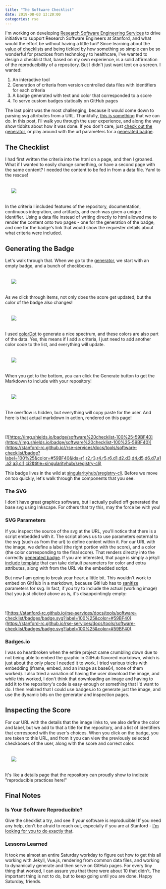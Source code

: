 ```yaml
---
title: "The Software Checklist"
date: 2019-08-03 13:20:00
categories: rse
---
```


I'm working on developing <a href="https://stanford-rc.github.io/rse-services" target="_blank">Research Software Engineering Services</a> to drive initiative to support Research Software Engineers at Stanford, 
and what would the effort be without having a little
fun? Since learning about the <a href="https://www.npr.org/2017/10/30/559996276/the-trick-to-surviving-a-high-stakes-high-pressure-job-try-a-checklist" target="_blank">value of checklists</a> and being tickled by how something so simple
can be so wonderful for practices from technology to healthcare, I've wanted to design
a checklist that, based on my own experience, is a solid affirmation of the reproducibility of
a repository. But I didn't just want text on a screen. I wanted:

<ol class="custom-counter">
   <li>An interactive tool</li>
   <li>Generation of criteria from version controlled data files with identifiers for each criteria</li>
   <li>A badge generated with text and color that corresponded to a score</li>
   <li>To serve custom badges statically on GitHub pages</li>
</ol>

The last point was the most challenging, because it would come down to parsing svg attributes
from a URL. Thankfully, <a href="https://www.w3.org/TR/SVGParamPrimer/" target="_blank">this is something</a> that we can do.
In this post, I'll walk you through the user experience, and along the way show tidbits about how
it was done. If you don't care, just <a href="https://stanford-rc.github.io/rse-services/docs/tools/software-checklist/" target="_blank">check out the generator</a>,
or play around with the url parameters for a <a href="https://stanford-rc.github.io/rse-services/docs/tools/software-checklist/badges/badge.svg?label=100%25&color=#59BF40" target="_blank">generated badge</a>.

## The Checklist

I had first written the criteria into the html on a page, and then I groaned. What if I wanted
to easily change something, or have a second page with the same content? I needed the content
to be fed in from a data file. Yaml to the rescue!

<div style="padding: 20px">
  <img src="/assets/images/posts/software-checklist/yaml.png">
</div>

In the criteria I included features of the repository, documentation, continuous integration,
and artifacts, and each was given a unique identifier. Using a data file
instead of writing directly to html allowed me to render the content onto two pages - one for the generation of the badge,
and one for the badge's link that would show the requester details about what criteria were included.

## Generating the Badge

Let's walk through that. When we go to the <a href="https://stanford-rc.github.io/rse-services/docs/tools/software-checklist/" target="_blank">generator</a>, we start with an empty badge, and a bunch of checkboxes.

<div style="padding: 20px">
  <img src="/assets/images/posts/software-checklist/generator.png">
</div>

As we click through items, not only does the score get updated, but the color of the badge
also changes!

<div style="padding: 20px">
  <img src="/assets/images/posts/software-checklist/generating.png">
</div>

I used <a href="https://color.hailpixel.com" target="_blank">colorDot</a> to generate
a nice spectrum, and these colors are also part of the data. Yes, this means if I add
a criteria, I just need to add another color code to the list, and everything will update.

<div style="padding: 20px">
  <img src="/assets/images/posts/software-checklist/colors.png">
</div>


When you get to the bottom, you can click the Generate button to get the Markdown
to include with your repository!


<div style="padding: 20px">
  <img src="/assets/images/posts/software-checklist/markdown.png">
</div>

The overflow is hidden, but everything will copy paste for the user.
And here is that actual markdown in action, rendered on this page!

<br>

[![https://img.shields.io/badge/software%20checklist-100%25-59BF40](https://img.shields.io/badge/software%20checklist-100%25-59BF40)](https://stanford-rc.github.io//rse-services/docs/tools/software-checklist/badge?label=100%25&color=#59BF40&ids=r1,r2,r3,r4,r5,r6,d1,d2,d3,d4,d5,d6,d7,a1,a2,a3,ci1,ci2&title=singularityhub/sregistry-cli)

This badge lives in the wild at <a href="https://github.com/singularityhub/sregistry-cli#singularity-global-client" target="_blank">singularityhub/sregistry-cli</a>. Before we move on too quickly, let's walk through the components that you see.

### The SVG

I don't have great graphics software, but I actually pulled off generated the base svg using Inkscape. 
For others that try this, may the force be with you!

### SVG Parameters

If you inspect the source of the svg at the URL, you'll notice that there is a script
embedded with it. The script allows us to use parameters external to the svg (such as from the url)
to define content within it. For our URL with the image, we define a label (the right portion with the score),
and a color (the color corresponding to the final score). 
That renders directly into the correctly <a href="https://stanford-rc.github.io/rse-services/docs/tools/software-checklist/badges/badge.svg?label=100%25&color=#59BF40" target="_blank">generated badge</a>. If you are interested, 
that page is simply a jekyll <a href="https://raw.githubusercontent.com/stanford-rc/rse-services/master/_includes/badges/software-checklist.svg" target="_blank">include template</a> that can take
default parameters for color and extra attributes, along with from the URL via the embedded
script.

But now I am going to break your heart a little bit. This wouldn't work to embed on GitHub
in a markdown, because GitHub has to <a href="https://github.community/t5/How-to-use-Git-and-GitHub/Embedding-a-SVG/td-p/2192" target="_blank">sanitize</a> parameters for svg. In fact, if you try to include the actual
(working image) that you just clicked above as is, it's disappointingly empty:

<br>

![https://stanford-rc.github.io/rse-services/docs/tools/software-checklist/badges/badge.svg?label=100%25&color=#59BF40](https://stanford-rc.github.io/rse-services/docs/tools/software-checklist/badges/badge.svg?label=100%25&color=#59BF40)

### Badges.io

I was so heartbroken when the entire project came crumbling down due to not being able
to embed the graphic in GitHub flavored markdown, which is just about the only place
I needed it to work. I tried various tricks with embedding (iframe, embed, and an image
as base64, none of them worked). I also tried a variation of having the user download
the image, and while this worked, I don't think that downloading an image
and having to add it to the repository's code is easy enough or something that I'd
want to do. I then realized that I could use badges.io to generate
just the image, and use the dynamic bits on the generator and inspection pages.

## Inspecting the Score

For our URL with the details that the image links to, we also define the color and label, but we
add to that a title for the repository, and a list of identifiers that correspond with the user's choices.
When you click on the badge, you are taken to this URL, and from it you can
view the previously selected checkboxes of the user, along with the score and correct color.


<div style="padding: 20px">
  <img src="/assets/images/posts/software-checklist/markdown.png">
</div>

It's like a details page that the repository can proudly show to indicate 
"reproducible practices here!"

## Final Notes

### Is Your Software Reproducible?

Give the checklist a try, and see if your software is reproducible! If you
need any help, don't be afraid to reach out, especially if you are at Stanford - 
<a href="https://stanford-rc.github.io/rse-services" target="_blank">I'm looking for you to do exactly that</a>.

### Lessons Learned

It took me almost an entire Saturday workday to figure out how to get this all working
with Jekyll, Vue.js, rendering from common data files, and working to dynamically
generate and then serve on GitHub pages. For every tiny thing that worked, I can
assure you that there were about 10 that didn't. The important thing is not to do,
but to keep going until you are done. Happy Saturday, friends.

